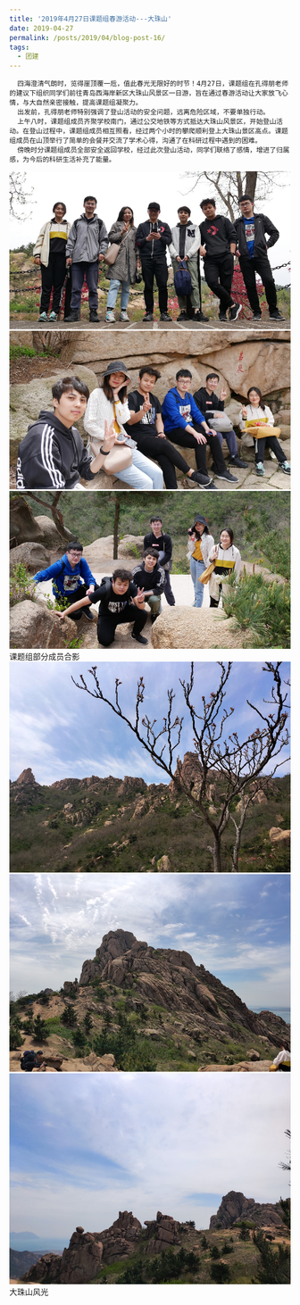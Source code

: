 ```yaml
---
title: '2019年4月27日课题组春游活动---大珠山'
date: 2019-04-27
permalink: /posts/2019/04/blog-post-16/
tags:
  - 团建
---
```

      四海澄清气朗时，览得崖顶覆一卮，值此春光无限好的时节！4月27日，课题组在孔得朋老师的建议下组织同学们前往青岛西海岸新区大珠山风景区一日游，旨在通过春游活动让大家放飞心情，与大自然亲密接触，提高课题组凝聚力。  
      出发前，孔得朋老师特别强调了登山活动的安全问题，远离危险区域，不要单独行动。  
      上午八时，课题组成员齐聚学校南门，通过公交地铁等方式抵达大珠山风景区，开始登山活动。在登山过程中，课题组成员相互照看，经过两个小时的攀爬顺利登上大珠山景区高点。课题组成员在山顶举行了简单的会餐并交流了学术心得，沟通了在科研过程中遇到的困难。  
      傍晚时分课题组成员全部安全返回学校，经过此次登山活动，同学们联络了感情，增进了归属感，为今后的科研生活补充了能量。

![](/images/2019年四月课题组春游活动/合影1.jpg)
![](/images/2019年四月课题组春游活动/合影2.jpg)
![](/images/2019年四月课题组春游活动/合影3.jpg)
课题组部分成员合影
![](/images/2019年四月课题组春游活动/大珠山1.jpg)
![](/images/2019年四月课题组春游活动/大珠山2.jpg)
![](/images/2019年四月课题组春游活动/大珠山3.jpg)
大珠山风光

